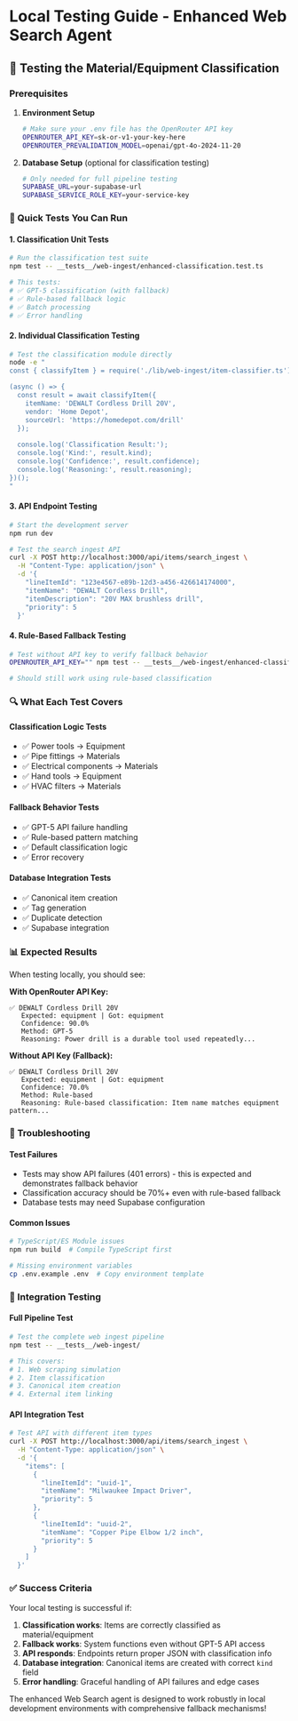 # Local Testing Guide - Enhanced Web Search Agent

## 🧪 Testing the Material/Equipment Classification

### Prerequisites

1. **Environment Setup**
   ```bash
   # Make sure your .env file has the OpenRouter API key
   OPENROUTER_API_KEY=sk-or-v1-your-key-here
   OPENROUTER_PREVALIDATION_MODEL=openai/gpt-4o-2024-11-20
   ```

2. **Database Setup** (optional for classification testing)
   ```bash
   # Only needed for full pipeline testing
   SUPABASE_URL=your-supabase-url
   SUPABASE_SERVICE_ROLE_KEY=your-service-key
   ```

### 🚀 Quick Tests You Can Run

#### 1. **Classification Unit Tests**
```bash
# Run the classification test suite
npm test -- __tests__/web-ingest/enhanced-classification.test.ts

# This tests:
# ✅ GPT-5 classification (with fallback)
# ✅ Rule-based fallback logic  
# ✅ Batch processing
# ✅ Error handling
```

#### 2. **Individual Classification Testing**
```bash
# Test the classification module directly
node -e "
const { classifyItem } = require('./lib/web-ingest/item-classifier.ts');

(async () => {
  const result = await classifyItem({
    itemName: 'DEWALT Cordless Drill 20V',
    vendor: 'Home Depot',
    sourceUrl: 'https://homedepot.com/drill'
  });
  
  console.log('Classification Result:');
  console.log('Kind:', result.kind);
  console.log('Confidence:', result.confidence);
  console.log('Reasoning:', result.reasoning);
})();
"
```

#### 3. **API Endpoint Testing**
```bash
# Start the development server
npm run dev

# Test the search ingest API
curl -X POST http://localhost:3000/api/items/search_ingest \
  -H "Content-Type: application/json" \
  -d '{
    "lineItemId": "123e4567-e89b-12d3-a456-426614174000",
    "itemName": "DEWALT Cordless Drill",
    "itemDescription": "20V MAX brushless drill",
    "priority": 5
  }'
```

#### 4. **Rule-Based Fallback Testing**
```bash
# Test without API key to verify fallback behavior
OPENROUTER_API_KEY="" npm test -- __tests__/web-ingest/enhanced-classification.test.ts

# Should still work using rule-based classification
```

### 🔍 What Each Test Covers

#### **Classification Logic Tests**
- ✅ Power tools → Equipment
- ✅ Pipe fittings → Materials  
- ✅ Electrical components → Materials
- ✅ Hand tools → Equipment
- ✅ HVAC filters → Materials

#### **Fallback Behavior Tests**
- ✅ GPT-5 API failure handling
- ✅ Rule-based pattern matching
- ✅ Default classification logic
- ✅ Error recovery

#### **Database Integration Tests**  
- ✅ Canonical item creation
- ✅ Tag generation
- ✅ Duplicate detection
- ✅ Supabase integration

### 📊 Expected Results

When testing locally, you should see:

**With OpenRouter API Key:**
```
✅ DEWALT Cordless Drill 20V
   Expected: equipment | Got: equipment  
   Confidence: 90.0%
   Method: GPT-5
   Reasoning: Power drill is a durable tool used repeatedly...
```

**Without API Key (Fallback):**
```
✅ DEWALT Cordless Drill 20V
   Expected: equipment | Got: equipment
   Confidence: 70.0%  
   Method: Rule-based
   Reasoning: Rule-based classification: Item name matches equipment pattern...
```

### 🐛 Troubleshooting

#### **Test Failures**
- Tests may show API failures (401 errors) - this is expected and demonstrates fallback behavior
- Classification accuracy should be 70%+ even with rule-based fallback
- Database tests may need Supabase configuration

#### **Common Issues**
```bash
# TypeScript/ES Module issues
npm run build  # Compile TypeScript first

# Missing environment variables
cp .env.example .env  # Copy environment template
```

### 🔄 Integration Testing

#### **Full Pipeline Test**
```bash
# Test the complete web ingest pipeline
npm test -- __tests__/web-ingest/

# This covers:
# 1. Web scraping simulation
# 2. Item classification  
# 3. Canonical item creation
# 4. External item linking
```

#### **API Integration Test**
```bash
# Test API with different item types
curl -X POST http://localhost:3000/api/items/search_ingest \
  -H "Content-Type: application/json" \
  -d '{
    "items": [
      {
        "lineItemId": "uuid-1",
        "itemName": "Milwaukee Impact Driver",
        "priority": 5
      },
      {
        "lineItemId": "uuid-2", 
        "itemName": "Copper Pipe Elbow 1/2 inch",
        "priority": 5
      }
    ]
  }'
```

### ✅ Success Criteria

Your local testing is successful if:

1. **Classification works**: Items are correctly classified as material/equipment
2. **Fallback works**: System functions even without GPT-5 API access
3. **API responds**: Endpoints return proper JSON with classification info
4. **Database integration**: Canonical items are created with correct `kind` field
5. **Error handling**: Graceful handling of API failures and edge cases

The enhanced Web Search agent is designed to work robustly in local development environments with comprehensive fallback mechanisms!